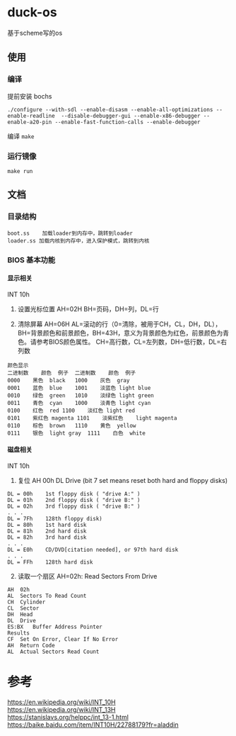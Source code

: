 # duck-os
基于scheme写的os

## 使用

### 编译
提前安装 bochs 
```
./configure --with-sdl --enable-disasm --enable-all-optimizations --enable-readline  --disable-debugger-gui --enable-x86-debugger --enable-a20-pin --enable-fast-function-calls --enable-debugger

```

编译
```make ```

### 运行镜像

```make run```

## 文档

### 目录结构
```
boot.ss    加载loader到内存中，跳转到loader
loader.ss 加载内核到内存中，进入保护模式，跳转到内核
```

### BIOS 基本功能

#### 显示相关
INT 10h
1. 设置光标位置 
AH=02H	BH=页码，DH=列，DL=行

2. 清除屏幕
AH=06H	AL=滚动的行（0=清除，被用于CH，CL，DH，DL），
BH=背景颜色和前景颜色，BH=43H，意义为背景颜色为红色，前景颜色为青色。请参考BIOS颜色属性。
CH=高行数，CL=左列数，DH=低行数，DL=右列数

```
颜色显示
二进制数	颜色	例子	二进制数	颜色	例子
0000	黑色	black	1000	灰色	gray
0001	蓝色	blue	1001	淡蓝色	light blue
0010	绿色	green	1010	淡绿色	light green
0011	青色	cyan	1000	淡青色	light cyan
0100	红色	red	1100	淡红色	light red
0101	紫红色	magenta	1101	淡紫红色	light magenta
0110	棕色	brown	1110	黄色	yellow
0111	银色	light gray	1111	白色	white
```

#### 磁盘相关
INT 10h

1. 复位
AH	00h
DL	Drive (bit 7 set means reset both hard and floppy disks)

```
DL = 00h	1st floppy disk ( "drive A:" )
DL = 01h	2nd floppy disk ( "drive B:" )
DL = 02h	3rd floppy disk ( "drive B:" )
. . .
DL = 7Fh	128th floppy disk)
DL = 80h	1st hard disk
DL = 81h	2nd hard disk
DL = 82h	3rd hard disk
. . .
DL = E0h	CD/DVD[citation needed], or 97th hard disk
. . .
DL = FFh	128th hard disk
```

2. 读取一个扇区
AH=02h: Read Sectors From Drive
```
AH	02h
AL	Sectors To Read Count
CH	Cylinder
CL	Sector
DH	Head
DL	Drive
ES:BX	Buffer Address Pointer
Results
CF	Set On Error, Clear If No Error
AH	Return Code
AL	Actual Sectors Read Count
```




# 参考
https://en.wikipedia.org/wiki/INT_10H   
https://en.wikipedia.org/wiki/INT_13H   
https://stanislavs.org/helppc/int_13-1.html 
https://baike.baidu.com/item/INT10H/22788179?fr=aladdin 





